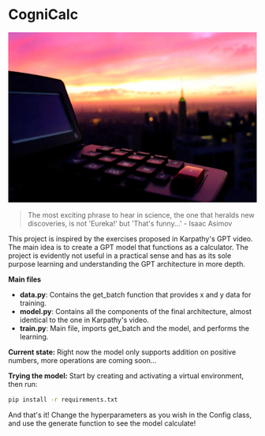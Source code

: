 # CogniCalc

![CalcIm](calc.jpeg)


> The most exciting phrase to hear in science, the one that heralds new discoveries, is not 'Eureka!' but 'That's funny...' - Isaac Asimov

This project is inspired by the exercises proposed in Karpathy's GPT video. The main idea is to create a GPT model that functions as a calculator. The project is evidently not useful in a practical sense and has as its sole purpose learning and understanding the GPT architecture in more depth.

**Main files**

- **data.py**: Contains the get_batch function that provides x and y data for training.
- **model.py**: Contains all the components of the final architecture, almost identical to the one in Karpathy's video.
- **train.py**: Main file, imports get_batch and the model, and performs the learning.

**Current state:**
Right now the model only supports addition on positive numbers, more operations are coming soon...

**Trying the model:**
Start by creating and activating a virtual environment, then run:
```bash
pip install -r requirements.txt
```
And that's it!
Change the hyperparameters as you wish in the Config class, and use the generate function to see the model calculate!